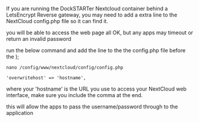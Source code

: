 If you are running the DockSTARTer Nextcloud container behind a LetsEncrypt Reverse gateway, you may need to add a extra line to the NextCloud config.php file so it can find it.

you will be able to access the web page all OK, but any apps may timeout or return an invalid password

run the below command and add the line to the the config.php file before the );

```
nano /config/www/nextcloud/config/config.php

'overwritehost' => 'hostname',
```
where your 'hostname' is the URL you use to access your NextCloud web interface, make sure you include the comma at the end.

this will allow the apps to pass the username/password through to the application
